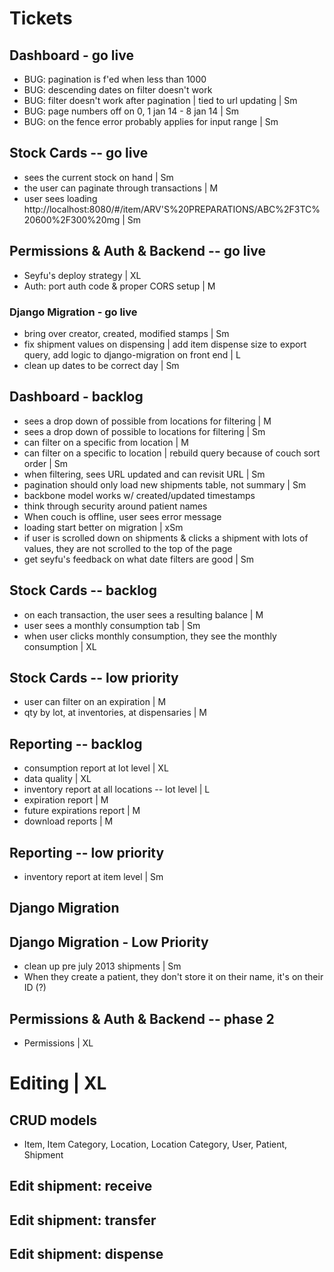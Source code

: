# Tickets

## Dashboard - go live
* BUG: pagination is f'ed when less than 1000
* BUG: descending dates on filter doesn't work
* BUG:  filter doesn't work after pagination | tied to url updating | Sm
* BUG: page numbers off on 0, 1 jan 14 - 8 jan 14 | Sm
* BUG: on the fence error probably applies for input range | Sm

## Stock Cards -- go live
* sees the current stock on hand | Sm
* the user can paginate through transactions | M
* user sees loading http://localhost:8080/#/item/ARV'S%20PREPARATIONS/ABC%2F3TC%20600%2F300%20mg | Sm

## Permissions & Auth & Backend -- go live
* Seyfu's deploy strategy | XL
* Auth: port auth code & proper CORS setup | M

### Django Migration - go live
* bring over creator, created, modified stamps | Sm
* fix shipment values on dispensing | add item dispense size to export query, add logic to django-migration on front end | L
* clean up dates to be correct day  | Sm

## Dashboard - backlog
* sees a drop down of possible from locations for filtering | M
* sees a drop down of possible to locations for filtering | Sm
* can filter on a specific from location | M
* can filter on a specific to location | rebuild query because of couch sort order | Sm
* when filtering, sees URL updated and can revisit URL | Sm
* pagination should only load new shipments table, not summary | Sm
* backbone model works w/ created/updated timestamps
* think through security around patient names
* When couch is offline, user sees error message
* loading start better on migration | xSm
* if user is scrolled down on shipments & clicks a shipment with lots of values, they are not scrolled to the top of the page
* get seyfu's feedback on what date filters are good | Sm

## Stock Cards -- backlog
* on each transaction, the user sees a resulting balance | M
* user sees a monthly consumption tab | Sm
* when user clicks monthly consumption, they see the monthly consumption | XL

## Stock Cards -- low priority
* user can filter on an expiration | M
* qty by lot, at inventories, at dispensaries | M

## Reporting -- backlog
* consumption report at lot level | XL
* data quality | XL
* inventory report at all locations -- lot level | L
* expiration report | M
* future expirations report | M
* download reports | M

## Reporting -- low priority
* inventory report at item level | Sm

## Django Migration

## Django Migration - Low Priority
* clean up pre july 2013 shipments | Sm
* When they create a patient, they don't store it on their name, it's on their ID (?)

## Permissions & Auth & Backend -- phase 2
* Permissions | XL

# Editing | XL
## CRUD models
* Item, Item Category, Location, Location Category, User, Patient, Shipment
## Edit shipment: receive
## Edit shipment: transfer
## Edit shipment: dispense
